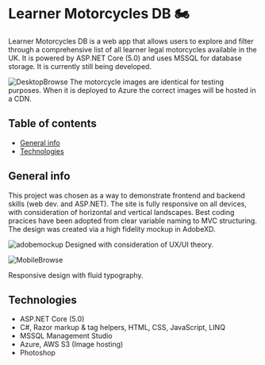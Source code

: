# Learner Motorcycles DB :motorcycle:

Learner Motorcycles DB is a web app that allows users to explore and filter through a comprehensive list of all learner legal motorcycles available in the UK. It is powered by ASP.NET Core (5.0) and uses MSSQL for database storage. It is currently still being developed.

![DesktopBrowse](https://user-images.githubusercontent.com/57018671/103926382-c1f02700-5110-11eb-8702-16dae00f0477.PNG)
The motorcycle images are identical for testing purposes. When it is deployed to Azure the correct images will be hosted in a CDN.

## Table of contents
* [General info](#general-info)
* [Technologies](#technologies)

## General info
This project was chosen as a way to demonstrate frontend and backend skills (web dev. and ASP.NET). The site is fully responsive on all devices, with consideration of horizontal and vertical landscapes. Best coding pracices have been adopted from clear variable naming to MVC structuring. The design was created via a high fidelity mockup in AdobeXD.

![adobemockup](https://user-images.githubusercontent.com/57018671/103926372-bdc40980-5110-11eb-9bef-e9628acab40d.PNG)
Designed with consideration of UX/UI theory.

![MobileBrowse](https://user-images.githubusercontent.com/57018671/103926388-c3215400-5110-11eb-8289-daf1bd2ea0b0.PNG)

Responsive design with fluid typography.
	
## Technologies
* ASP.NET Core (5.0)
* C#, Razor markup & tag helpers, HTML, CSS, JavaScript, LINQ
* MSSQL Management Studio
* Azure, AWS S3 (Image hosting)
* Photoshop

